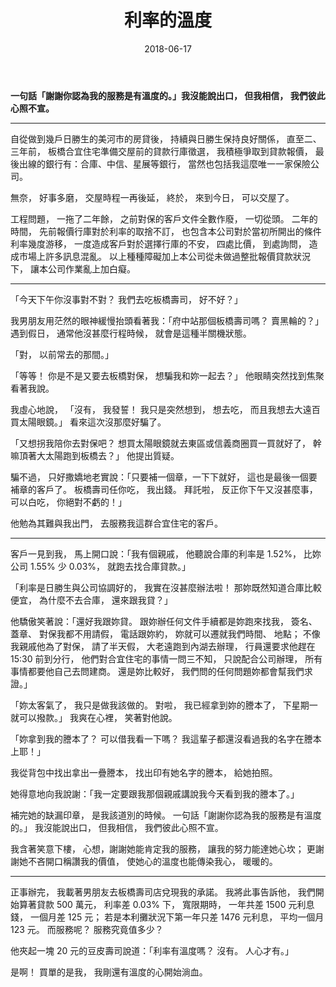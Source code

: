 ﻿---
layout: post
title: 利率的溫度
date: 2018-06-17
category: 謅
tags: []
---

**一句話「謝謝你認為我的服務是有溫度的。」我沒能說出口，
但我相信，
我們彼此心照不宣。**

- -------

自從做到幾戶日勝生的美河市的房貸後，
持續與日勝生保持良好關係，
直至二、三年前，
板橋合宜住宅準備交屋前的貸款行庫徵選，
我積極爭取到貸款報價，
最後出線的銀行有：合庫、中信、星展等銀行，
當然也包括我這麼唯一一家保險公司。

無奈，
好事多磨，
交屋時程一再後延，
終於，
來到今日，
可以交屋了。

工程問題，
一拖了二年餘，
之前對保的客戶文件全數作廢，
一切從頭。
二年的時間，
先前報價行庫對於利率的取捨不訂，
也包含本公司對於當初所開出的條件利率幾度游移，
一度造成客戶對於選擇行庫的不安，
四處比價，
到處詢問，
造成市場上許多訊息混亂。
以上種種障礙加上本公司從未做過整批報價貸款狀況下，
讓本公司作業亂上加白癡。

- ------

「今天下午你沒事對不對？
我們去吃板橋壽司，
好不好？」

我男朋友用茫然的眼神緩慢抬頭看著我：「府中站那個板橋壽司嗎？
賣黑輪的？」
遇到假日，
通常他沒甚麼行程時候，
就會是這種半關機狀態。

「對，
以前常去的那間。」

「等等！
你是不是又要去板橋對保，
想騙我和妳一起去？」
他眼睛突然找到焦聚看著我說。

我虛心地說，
「沒有，
我發誓！
我只是突然想到，
想去吃，
而且我想去大遠百買太陽眼鏡。」
看來這次沒那麼好騙了。

「又想拐我陪你去對保吧？
想買太陽眼鏡就去東區或信義商圈買一買就好了，
幹嘛頂著大太陽跑到板橋去？」
他提出質疑。

騙不過，
只好撒嬌地老實說：「只要補一個章，一下下就好，
這也是最後一個要補章的客戶了。
板橋壽司任你吃，
我出錢。
拜託啦，
反正你下午又沒甚麼事，
可以白吃，
你絕對不虧的！」

他勉為其難與我出門，
去服務我這群合宜住宅的客戶。

- -------------

客戶一見到我，
馬上開口說：「我有個親戚，
他聽說合庫的利率是 1.52%，
比妳公司 1.55% 少 0.03%，
就跑去找合庫貸款。」

「利率是日勝生與公司協調好的，
我實在沒甚麼辦法啦！
那妳既然知道合庫比較便宜，
為什麼不去合庫，
還來跟我貸？」

他驕傲笑著說：「還好我跟妳貸。
跟妳辦任何文件手續都是妳跑來找我，
簽名、 蓋章、 對保我都不用請假，
電話跟妳約，
妳就可以遷就我們時間、 地點；
不像我親戚他為了對保，
請了半天假，
大老遠跑到內湖去辦理，
行員還要求他趕在 15:30 前到分行，
他們對合宜住宅的事情一問三不知，
只說配合公司辦理，
所有事情都要他自己去問建商。
還是妳比較好，
我們問的任何問題妳都會幫我們求證。」

「妳太客氣了，
我只是做我該做的。
對啦，
我已經拿到妳的謄本了，
下星期一就可以撥款。」
我爽在心裡，
笑著對他說。

「妳拿到我的謄本了？
可以借我看一下嗎？
我這輩子都還沒看過我的名字在謄本上耶！」

我從背包中找出拿出一疊謄本，
找出印有她名字的謄本，
給她拍照。

她得意地向我說謝：「我一定要跟我那個親戚講說我今天看到我的謄本了。」

補完她的缺漏印章，
是我該道別的時候。
一句話「謝謝你認為我的服務是有溫度的。」
我沒能說出口，
但我相信，
我們彼此心照不宣。

我含著笑意下樓，
心想，謝謝她能肯定我的服務，
讓我的努力能達她心坎；
更謝謝她不吝開口稱讚我的價值，
使她心的溫度也能傳染我心，
暖暖的。

- -----------------

正事辦完，
我載著男朋友去板橋壽司店兌現我的承諾。
我將此事告訴他，
我們開始算著貸款 500 萬元，
利率差 0.03% 下，
寬限期時，
一年共差 1500 元利息錢，
一個月差 125 元；
若是本利攤狀況下第一年只差 1476 元利息，
平均一個月 123 元。
而服務呢？
服務究竟值多少？

他夾起一塊 20 元的豆皮壽司說道：「利率有溫度嗎？
沒有。
人心才有。」

是啊！
買單的是我，
我剛還有溫度的心開始淌血。